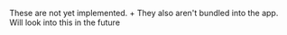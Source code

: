 These are not yet implemented. + They also aren't bundled into the app.
Will look into this in the future
